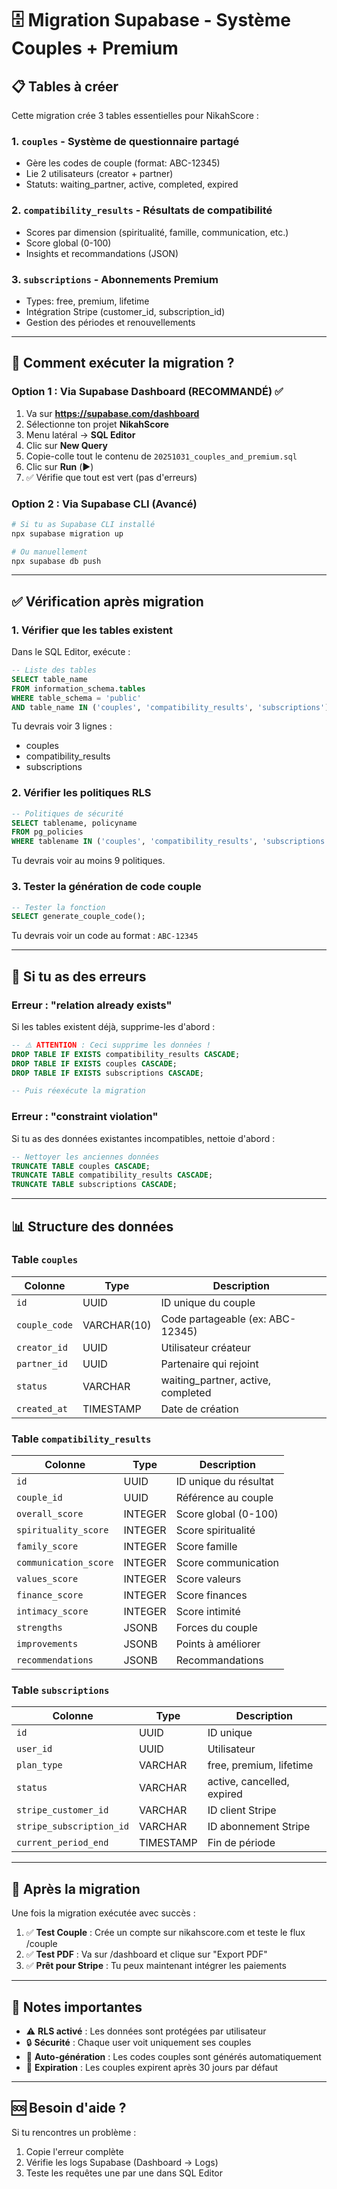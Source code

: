 # 🗄️ Migration Supabase - Système Couples + Premium

## 📋 Tables à créer

Cette migration crée 3 tables essentielles pour NikahScore :

### 1. **`couples`** - Système de questionnaire partagé
- Gère les codes de couple (format: ABC-12345)
- Lie 2 utilisateurs (creator + partner)
- Statuts: waiting_partner, active, completed, expired

### 2. **`compatibility_results`** - Résultats de compatibilité
- Scores par dimension (spiritualité, famille, communication, etc.)
- Score global (0-100)
- Insights et recommandations (JSON)

### 3. **`subscriptions`** - Abonnements Premium
- Types: free, premium, lifetime
- Intégration Stripe (customer_id, subscription_id)
- Gestion des périodes et renouvellements

---

## 🚀 Comment exécuter la migration ?

### **Option 1 : Via Supabase Dashboard (RECOMMANDÉ)** ✅

1. Va sur **https://supabase.com/dashboard**
2. Sélectionne ton projet **NikahScore**
3. Menu latéral → **SQL Editor**
4. Clic sur **New Query**
5. Copie-colle tout le contenu de `20251031_couples_and_premium.sql`
6. Clic sur **Run** (▶️)
7. ✅ Vérifie que tout est vert (pas d'erreurs)

### **Option 2 : Via Supabase CLI** (Avancé)

```bash
# Si tu as Supabase CLI installé
npx supabase migration up

# Ou manuellement
npx supabase db push
```

---

## ✅ Vérification après migration

### **1. Vérifier que les tables existent**

Dans le SQL Editor, exécute :

```sql
-- Liste des tables
SELECT table_name 
FROM information_schema.tables 
WHERE table_schema = 'public' 
AND table_name IN ('couples', 'compatibility_results', 'subscriptions');
```

Tu devrais voir 3 lignes :
- couples
- compatibility_results
- subscriptions

### **2. Vérifier les politiques RLS**

```sql
-- Politiques de sécurité
SELECT tablename, policyname 
FROM pg_policies 
WHERE tablename IN ('couples', 'compatibility_results', 'subscriptions');
```

Tu devrais voir au moins 9 politiques.

### **3. Tester la génération de code couple**

```sql
-- Tester la fonction
SELECT generate_couple_code();
```

Tu devrais voir un code au format : `ABC-12345`

---

## 🔧 Si tu as des erreurs

### **Erreur : "relation already exists"**

Si les tables existent déjà, supprime-les d'abord :

```sql
-- ⚠️ ATTENTION : Ceci supprime les données !
DROP TABLE IF EXISTS compatibility_results CASCADE;
DROP TABLE IF EXISTS couples CASCADE;
DROP TABLE IF EXISTS subscriptions CASCADE;

-- Puis réexécute la migration
```

### **Erreur : "constraint violation"**

Si tu as des données existantes incompatibles, nettoie d'abord :

```sql
-- Nettoyer les anciennes données
TRUNCATE TABLE couples CASCADE;
TRUNCATE TABLE compatibility_results CASCADE;
TRUNCATE TABLE subscriptions CASCADE;
```

---

## 📊 Structure des données

### **Table `couples`**

| Colonne | Type | Description |
|---------|------|-------------|
| `id` | UUID | ID unique du couple |
| `couple_code` | VARCHAR(10) | Code partageable (ex: ABC-12345) |
| `creator_id` | UUID | Utilisateur créateur |
| `partner_id` | UUID | Partenaire qui rejoint |
| `status` | VARCHAR | waiting_partner, active, completed |
| `created_at` | TIMESTAMP | Date de création |

### **Table `compatibility_results`**

| Colonne | Type | Description |
|---------|------|-------------|
| `id` | UUID | ID unique du résultat |
| `couple_id` | UUID | Référence au couple |
| `overall_score` | INTEGER | Score global (0-100) |
| `spirituality_score` | INTEGER | Score spiritualité |
| `family_score` | INTEGER | Score famille |
| `communication_score` | INTEGER | Score communication |
| `values_score` | INTEGER | Score valeurs |
| `finance_score` | INTEGER | Score finances |
| `intimacy_score` | INTEGER | Score intimité |
| `strengths` | JSONB | Forces du couple |
| `improvements` | JSONB | Points à améliorer |
| `recommendations` | JSONB | Recommandations |

### **Table `subscriptions`**

| Colonne | Type | Description |
|---------|------|-------------|
| `id` | UUID | ID unique |
| `user_id` | UUID | Utilisateur |
| `plan_type` | VARCHAR | free, premium, lifetime |
| `status` | VARCHAR | active, cancelled, expired |
| `stripe_customer_id` | VARCHAR | ID client Stripe |
| `stripe_subscription_id` | VARCHAR | ID abonnement Stripe |
| `current_period_end` | TIMESTAMP | Fin de période |

---

## 🎯 Après la migration

Une fois la migration exécutée avec succès :

1. ✅ **Test Couple** : Crée un compte sur nikahscore.com et teste le flux /couple
2. ✅ **Test PDF** : Va sur /dashboard et clique sur "Export PDF"
3. ✅ **Prêt pour Stripe** : Tu peux maintenant intégrer les paiements

---

## 📝 Notes importantes

- ⚠️ **RLS activé** : Les données sont protégées par utilisateur
- 🔒 **Sécurité** : Chaque user voit uniquement ses couples
- 🔄 **Auto-génération** : Les codes couples sont générés automatiquement
- 📅 **Expiration** : Les couples expirent après 30 jours par défaut

---

## 🆘 Besoin d'aide ?

Si tu rencontres un problème :
1. Copie l'erreur complète
2. Vérifie les logs Supabase (Dashboard → Logs)
3. Teste les requêtes une par une dans SQL Editor

